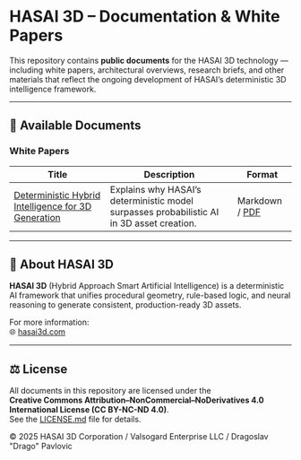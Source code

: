 # HASAI 3D – Documentation & White Papers

This repository contains **public documents** for the HASAI 3D technology —  
including white papers, architectural overviews, research briefs, and other  
materials that reflect the ongoing development of HASAI’s deterministic 3D intelligence framework.

---

## 📄 Available Documents

### White Papers
| Title | Description | Format |
|--------|--------------|---------|
| [Deterministic Hybrid Intelligence for 3D Generation](whitepapers/HASAI3D_Deterministic_Model.md) | Explains why HASAI’s deterministic model surpasses probabilistic AI in 3D asset creation. | Markdown / [PDF](pdf/HASAI3D_Deterministic_Model_v1.0.pdf) |

---

## 🧠 About HASAI 3D
**HASAI 3D** (Hybrid Approach Smart Artificial Intelligence) is a deterministic AI framework that unifies procedural geometry, rule-based logic, and neural reasoning to generate consistent, production-ready 3D assets.

For more information:  
🌐 [hasai3d.com](https://hasai3d.com)

---

## ⚖️ License
All documents in this repository are licensed under the  
**Creative Commons Attribution–NonCommercial–NoDerivatives 4.0 International License (CC BY-NC-ND 4.0)**.  
See the [LICENSE.md](LICENSE.md) file for details.

© 2025 HASAI 3D Corporation / Valsogard Enterprise LLC / Dragoslav "Drago" Pavlovic

